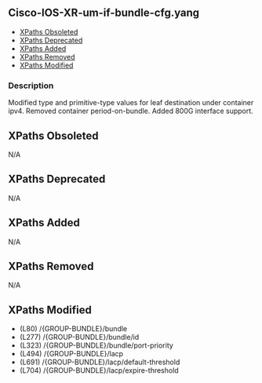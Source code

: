 ## Cisco-IOS-XR-um-if-bundle-cfg.yang

- [XPaths Obsoleted](#xpaths-obsoleted)
- [XPaths Deprecated](#xpaths-deprecated)
- [XPaths Added](#xpaths-added)
- [XPaths Removed](#xpaths-removed)
- [XPaths Modified](#xpaths-modified)

### Description

Modified type and primitive-type values for leaf destination under container ipv4. Removed container period-on-bundle. Added 800G interface support.

## XPaths Obsoleted

N/A

## XPaths Deprecated

N/A

## XPaths Added

N/A

## XPaths Removed

N/A

## XPaths Modified

- (L80)	/{GROUP-BUNDLE}/bundle
- (L277)	/{GROUP-BUNDLE}/bundle/id
- (L323)	/{GROUP-BUNDLE}/bundle/port-priority
- (L494)	/{GROUP-BUNDLE}/lacp
- (L691)	/{GROUP-BUNDLE}/lacp/default-threshold
- (L704)	/{GROUP-BUNDLE}/lacp/expire-threshold


